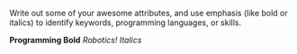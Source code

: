 Write out some of your awesome attributes, and use emphasis (like bold or italics) to identify keywords, programming languages, or skills. 

__Programming Bold__
_Robotics! Italics_
